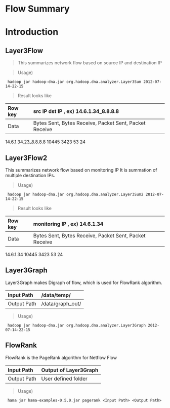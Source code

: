 # Flow Summary

# Introduction #

## Layer3Flow ##
> This summarizes network flow based on source IP and destination IP

> Usage)
```
 hadoop jar hadoop-dna.jar org.hadoop.dna.analyzer.Layer3Sum 2012-07-14-22-15
```

> Result looks like

| Row key | src IP dst IP , ex) 14.6.1.34\_8.8.8.8 |
|:--------|:---------------------------------------|
| Data    | Bytes Sent, Bytes Receive, Packet Sent, Packet Receive |

14.6.1.34.23\_8.8.8.8   10445 3423 53 24

## Layer3Flow2 ##

This summarizes network flow based on monitoring IP
It is summation of multiple destination IPs.

> Usage)
```
 hadoop jar hadoop-dna.jar org.hadoop.dna.analyzer.Layer3Sum2 2012-07-14-22-15
```

> Result looks like

| Row key | monitoring IP , ex) 14.6.1.34 |
|:--------|:------------------------------|
| Data    | Bytes Sent, Bytes Receive, Packet Sent, Packet Receive |

14.6.1.34   10445 3423 53 24

## Layer3Graph ##

Layer3Graph makes Digraph of flow, which is used for FlowRank algorithm.

| Input Path |   /data/temp/  |
|:-----------|:---------------|
| Output Path  | /data/graph\_out/   |

> Usage)
```
 hadoop jar hadoop-dna.jar org.hadoop.dna.analyzer.Layer3Graph 2012-07-14-22-15
```

## FlowRank ##

FlowRank is the PageRank algorithm for Netflow Flow

| Input Path | Output of Layer3Graph |
|:-----------|:----------------------|
| Output Path | User defined folder |


> Usage)
```
 hama jar hama-examples-0.5.0.jar pagerank <Input Path> <Output Path>
```